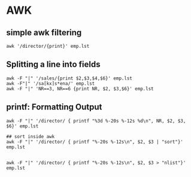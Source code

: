 # AWK

## simple awk filtering
```
awk '/director/{print}' emp.lst

```


## Splitting a line into fields
```
awk -F "|" '/sales/{print $2,$3,$4,$6}' emp.lst
awk -F"|" '/sa[kx]s*ena/' emp.lst
awk -F "|" 'NR==3, NR==6 {print NR, $2, $3,$6}' emp.lst
```

## printf: Formatting Output
```
awk -F "|" '/director/ { printf "%3d %-20s %-12s %d\n", NR, $2, $3, $6}' emp.lst

## sort inside awk
awk -F "|" '/director/ { printf "%-20s %-12s\n", $2, $3 | "sort"}' emp.lst


awk -F "|" '/director/ { printf "%-20s %-12s\n", $2, $3 > "nlist"}' emp.lst
```



